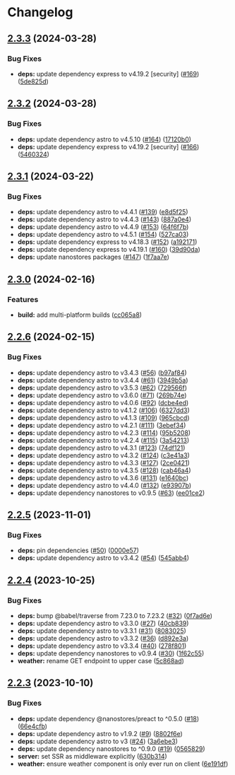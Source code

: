 # Changelog

## [2.3.3](https://github.com/snyssen/webb-launcher/compare/v2.3.2...v2.3.3) (2024-03-28)


### Bug Fixes

* **deps:** update dependency express to v4.19.2 [security] ([#169](https://github.com/snyssen/webb-launcher/issues/169)) ([5de825d](https://github.com/snyssen/webb-launcher/commit/5de825d8b0e21566f83b516b4901e2171461c73c))

## [2.3.2](https://github.com/snyssen/webb-launcher/compare/v2.3.1...v2.3.2) (2024-03-28)


### Bug Fixes

* **deps:** update dependency astro to v4.5.10 ([#164](https://github.com/snyssen/webb-launcher/issues/164)) ([17120b0](https://github.com/snyssen/webb-launcher/commit/17120b06c37641e13c8098d31cd7edd6ae923b9a))
* **deps:** update dependency express to v4.19.2 [security] ([#166](https://github.com/snyssen/webb-launcher/issues/166)) ([5460324](https://github.com/snyssen/webb-launcher/commit/5460324f6149566812d976b0e2e972d992b28e41))

## [2.3.1](https://github.com/snyssen/webb-launcher/compare/v2.3.0...v2.3.1) (2024-03-22)


### Bug Fixes

* **deps:** update dependency astro to v4.4.1 ([#139](https://github.com/snyssen/webb-launcher/issues/139)) ([e8d5f25](https://github.com/snyssen/webb-launcher/commit/e8d5f25e6f9f4657b4cb77481954851b4baeb9fb))
* **deps:** update dependency astro to v4.4.3 ([#143](https://github.com/snyssen/webb-launcher/issues/143)) ([887a0e4](https://github.com/snyssen/webb-launcher/commit/887a0e47b3f83f2130d97e9bd3af005332e68451))
* **deps:** update dependency astro to v4.4.9 ([#153](https://github.com/snyssen/webb-launcher/issues/153)) ([64f6f7b](https://github.com/snyssen/webb-launcher/commit/64f6f7b0b89e60bf164b4495f12038a0e225911a))
* **deps:** update dependency astro to v4.5.1 ([#154](https://github.com/snyssen/webb-launcher/issues/154)) ([527ca03](https://github.com/snyssen/webb-launcher/commit/527ca030aab5d150b93f6e3637bd2c4716468a5c))
* **deps:** update dependency express to v4.18.3 ([#152](https://github.com/snyssen/webb-launcher/issues/152)) ([a192171](https://github.com/snyssen/webb-launcher/commit/a1921718dfe8c0017f79213ddce602a074d8b673))
* **deps:** update dependency express to v4.19.1 ([#160](https://github.com/snyssen/webb-launcher/issues/160)) ([39d90da](https://github.com/snyssen/webb-launcher/commit/39d90da2801ed809670db5113b0c376d27fcc6f9))
* **deps:** update nanostores packages ([#147](https://github.com/snyssen/webb-launcher/issues/147)) ([1f7aa7e](https://github.com/snyssen/webb-launcher/commit/1f7aa7ebdd330dc17ce1e16a31ac6b58f4c87f1c))

## [2.3.0](https://github.com/snyssen/webb-launcher/compare/v2.2.6...v2.3.0) (2024-02-16)


### Features

* **build:** add multi-platform builds ([cc065a8](https://github.com/snyssen/webb-launcher/commit/cc065a8bb0f6acd4bef22b120ca7943f55d0bb07))

## [2.2.6](https://github.com/snyssen/webb-launcher/compare/v2.2.5...v2.2.6) (2024-02-15)


### Bug Fixes

* **deps:** update dependency astro to v3.4.3 ([#56](https://github.com/snyssen/webb-launcher/issues/56)) ([b97af84](https://github.com/snyssen/webb-launcher/commit/b97af8493b1cd53ef5d432d8bcf14e9c1c75268b))
* **deps:** update dependency astro to v3.4.4 ([#61](https://github.com/snyssen/webb-launcher/issues/61)) ([3949b5a](https://github.com/snyssen/webb-launcher/commit/3949b5ac239a2544c8580a58e325cc4d9846bf49))
* **deps:** update dependency astro to v3.5.3 ([#62](https://github.com/snyssen/webb-launcher/issues/62)) ([729566f](https://github.com/snyssen/webb-launcher/commit/729566fec31d6379f71c0cd5ab432a3ecc17b8fd))
* **deps:** update dependency astro to v3.6.0 ([#71](https://github.com/snyssen/webb-launcher/issues/71)) ([269b74e](https://github.com/snyssen/webb-launcher/commit/269b74e072e86167a1cf3199657303e96105a100))
* **deps:** update dependency astro to v4.0.6 ([#92](https://github.com/snyssen/webb-launcher/issues/92)) ([dcbe4ed](https://github.com/snyssen/webb-launcher/commit/dcbe4ed3a4ddf56d300142ff4682d86767772408))
* **deps:** update dependency astro to v4.1.2 ([#106](https://github.com/snyssen/webb-launcher/issues/106)) ([6327dd3](https://github.com/snyssen/webb-launcher/commit/6327dd33036b8378ebec355394dcea3b8b95236e))
* **deps:** update dependency astro to v4.1.3 ([#109](https://github.com/snyssen/webb-launcher/issues/109)) ([965cbcd](https://github.com/snyssen/webb-launcher/commit/965cbcdf1eb92f2aa9720cc3cca825891124b3d3))
* **deps:** update dependency astro to v4.2.1 ([#111](https://github.com/snyssen/webb-launcher/issues/111)) ([3ebef34](https://github.com/snyssen/webb-launcher/commit/3ebef348ddd54c692fd6b761d821ff064c69c067))
* **deps:** update dependency astro to v4.2.3 ([#114](https://github.com/snyssen/webb-launcher/issues/114)) ([95b5208](https://github.com/snyssen/webb-launcher/commit/95b5208630fc25627e5565696d8793af098846a5))
* **deps:** update dependency astro to v4.2.4 ([#115](https://github.com/snyssen/webb-launcher/issues/115)) ([3a54213](https://github.com/snyssen/webb-launcher/commit/3a54213e6b633d3ebffaba54e91afeed985fa227))
* **deps:** update dependency astro to v4.3.1 ([#123](https://github.com/snyssen/webb-launcher/issues/123)) ([74df121](https://github.com/snyssen/webb-launcher/commit/74df121ef005e115c241eb42aa2e0c9cc1a4d4b6))
* **deps:** update dependency astro to v4.3.2 ([#124](https://github.com/snyssen/webb-launcher/issues/124)) ([c3e41a3](https://github.com/snyssen/webb-launcher/commit/c3e41a3a3722386706b54e47ba6ee7254e4c2d56))
* **deps:** update dependency astro to v4.3.3 ([#127](https://github.com/snyssen/webb-launcher/issues/127)) ([2ce0421](https://github.com/snyssen/webb-launcher/commit/2ce0421bfa9c2c6d27919eff9a0602f01e4b132f))
* **deps:** update dependency astro to v4.3.5 ([#128](https://github.com/snyssen/webb-launcher/issues/128)) ([cab46a4](https://github.com/snyssen/webb-launcher/commit/cab46a4f3cfea61fe1fa979070198909a8d9b6a2))
* **deps:** update dependency astro to v4.3.6 ([#131](https://github.com/snyssen/webb-launcher/issues/131)) ([e1640bc](https://github.com/snyssen/webb-launcher/commit/e1640bcae03f7d9758f1e28e3e7b01f5ed90da0c))
* **deps:** update dependency astro to v4.4.0 ([#132](https://github.com/snyssen/webb-launcher/issues/132)) ([e93907b](https://github.com/snyssen/webb-launcher/commit/e93907bfa947d85229b60205b5470839a1229097))
* **deps:** update dependency nanostores to v0.9.5 ([#63](https://github.com/snyssen/webb-launcher/issues/63)) ([ee01ce2](https://github.com/snyssen/webb-launcher/commit/ee01ce2662ece7b204d4f1937402abf2c729ad8c))

## [2.2.5](https://github.com/snyssen/webb-launcher/compare/v2.2.4...v2.2.5) (2023-11-01)


### Bug Fixes

* **deps:** pin dependencies ([#50](https://github.com/snyssen/webb-launcher/issues/50)) ([0000e57](https://github.com/snyssen/webb-launcher/commit/0000e575761b3da565381b3eb4a795593a4a87eb))
* **deps:** update dependency astro to v3.4.2 ([#54](https://github.com/snyssen/webb-launcher/issues/54)) ([545abb4](https://github.com/snyssen/webb-launcher/commit/545abb450e9e4688c2364074c9f36a798cc9b1f4))

## [2.2.4](https://github.com/snyssen/webb-launcher/compare/v2.2.3...v2.2.4) (2023-10-25)


### Bug Fixes

* **deps:** bump @babel/traverse from 7.23.0 to 7.23.2 ([#32](https://github.com/snyssen/webb-launcher/issues/32)) ([0f7ad6e](https://github.com/snyssen/webb-launcher/commit/0f7ad6e2c3350589fc875d25f20aa44e16a52f33))
* **deps:** update dependency astro to v3.3.0 ([#27](https://github.com/snyssen/webb-launcher/issues/27)) ([40cb839](https://github.com/snyssen/webb-launcher/commit/40cb8398d8ccfc4a076522433bbcb547736b1b39))
* **deps:** update dependency astro to v3.3.1 ([#31](https://github.com/snyssen/webb-launcher/issues/31)) ([8083025](https://github.com/snyssen/webb-launcher/commit/8083025df15a69aa020134442d475f76ef39229a))
* **deps:** update dependency astro to v3.3.2 ([#36](https://github.com/snyssen/webb-launcher/issues/36)) ([d892e3a](https://github.com/snyssen/webb-launcher/commit/d892e3a6df79a64dadbcf0e1268330041a706b22))
* **deps:** update dependency astro to v3.3.4 ([#40](https://github.com/snyssen/webb-launcher/issues/40)) ([278f801](https://github.com/snyssen/webb-launcher/commit/278f801664a618c2efc606977fe06bb875634e55))
* **deps:** update dependency nanostores to v0.9.4 ([#30](https://github.com/snyssen/webb-launcher/issues/30)) ([1f62c55](https://github.com/snyssen/webb-launcher/commit/1f62c55f3acae2f5b2aab5d9ac5ee5f475b59388))
* **weather:** rename GET endpoint to upper case ([5c868ad](https://github.com/snyssen/webb-launcher/commit/5c868ad75d6df55c6b210246665c1f2a8aa599ed))

## [2.2.3](https://github.com/snyssen/webb-launcher/compare/v2.2.2...v2.2.3) (2023-10-10)


### Bug Fixes

* **deps:** update dependency @nanostores/preact to ^0.5.0 ([#18](https://github.com/snyssen/webb-launcher/issues/18)) ([66e4cfb](https://github.com/snyssen/webb-launcher/commit/66e4cfbd2932c7c15ab5f7e3e20fb6adba64714b))
* **deps:** update dependency astro to v1.9.2 ([#9](https://github.com/snyssen/webb-launcher/issues/9)) ([8802f6e](https://github.com/snyssen/webb-launcher/commit/8802f6ee07f4e03b453db31f8e3ccd65103b6321))
* **deps:** update dependency astro to v3 ([#24](https://github.com/snyssen/webb-launcher/issues/24)) ([3a6ebe3](https://github.com/snyssen/webb-launcher/commit/3a6ebe37047820dac101f4ce9c3a74f378d28271))
* **deps:** update dependency nanostores to ^0.9.0 ([#19](https://github.com/snyssen/webb-launcher/issues/19)) ([0565829](https://github.com/snyssen/webb-launcher/commit/0565829278d40a9974f4bf89eafcd5a3e3b7638e))
* **server:** set SSR as middleware explicitly ([630b314](https://github.com/snyssen/webb-launcher/commit/630b31401e30d7a4f702c846121c19e3a859e6f2))
* **weather:** ensure weather component is only ever run on client ([6e191df](https://github.com/snyssen/webb-launcher/commit/6e191dff1994aef3451df2349a7f268d7cf4db05))
